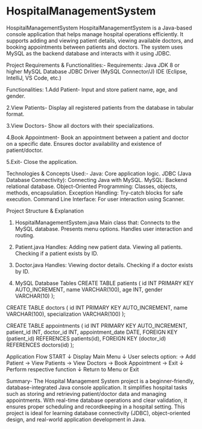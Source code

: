 # HospitalManagementSystem
HospitalManagementSystem
HospitalManagementSystem is a Java-based console application that helps manage hospital operations efficiently. It supports adding and viewing patient details, viewing available doctors, and booking appointments between patients and doctors. The system uses MySQL as the backend database and interacts with it using JDBC.

Project Requirements & Functionalities:-
Requirements:
       Java JDK 8 or higher
       MySQL Database
       JDBC Driver (MySQL Connector/J)
       IDE (Eclipse, IntelliJ, VS Code, etc.)

Functionalities:
1.Add Patient-
      Input and store patient name, age, and gender.

2.View Patients-
      Display all registered patients from the database in tabular format.

3.View Doctors-
      Show all doctors with their specializations.

4.Book Appointment-
      Book an appointment between a patient and doctor on a specific date.
      Ensures doctor availability and existence of patient/doctor.

5.Exit-
     Close the application.

Technologies & Concepts Used:-
Java: Core application logic.
JDBC (Java Database Connectivity): Connecting Java with MySQL.
MySQL: Backend relational database.
Object-Oriented Programming: Classes, objects, methods, encapsulation.
Exception Handling: Try-catch blocks for safe execution.
Command Line Interface: For user interaction using Scanner.



Project Structure & Explanation
1. HospitalManagementSystem.java
   Main class that:
   Connects to the MySQL database.
   Presents menu options.
   Handles user interaction and routing.

2. Patient.java
   Handles:
   Adding new patient data.
   Viewing all patients.
   Checking if a patient exists by ID.

3. Doctor.java
   Handles:
   Viewing doctor details.
   Checking if a doctor exists by ID.

4. MySQL Database Tables
   CREATE TABLE patients (
   id INT PRIMARY KEY AUTO_INCREMENT,
   name VARCHAR(100),
   age INT,
   gender VARCHAR(10)
   );

CREATE TABLE doctors (
id INT PRIMARY KEY AUTO_INCREMENT,
name VARCHAR(100),
specialization VARCHAR(100)
);

CREATE TABLE appointments (
id INT PRIMARY KEY AUTO_INCREMENT,
patient_id INT,
doctor_id INT,
appointment_date DATE,
FOREIGN KEY (patient_id) REFERENCES patients(id),
FOREIGN KEY (doctor_id) REFERENCES doctors(id)
);


Application Flow
START
↓
Display Main Menu
↓
User selects option:
→ Add Patient
→ View Patients
→ View Doctors
→ Book Appointment
→ Exit
↓
Perform respective function
↓
Return to Menu or Exit

Summary-
The Hospital Management System project is a beginner-friendly, database-integrated Java console application. It simplifies hospital tasks such as storing and retrieving patient/doctor data and managing appointments. With real-time database operations and clear validation, it ensures proper scheduling and recordkeeping in a hospital setting. This project is ideal for learning database connectivity (JDBC), object-oriented design, and real-world application development in Java.
